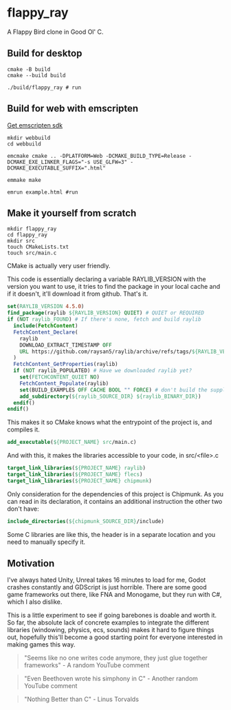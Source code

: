 # flappy_ray

A Flappy Bird clone in Good Ol' C.

## Build for desktop

```
cmake -B build
cmake --build build

./build/flappy_ray # run
```

## Build for web with emscripten

[Get emscripten sdk](https://emscripten.org/)

```
mkdir webbuild
cd webbuild

emcmake cmake .. -DPLATFORM=Web -DCMAKE_BUILD_TYPE=Release -DCMAKE_EXE_LINKER_FLAGS="-s USE_GLFW=3" -DCMAKE_EXECUTABLE_SUFFIX=".html"

emmake make

emrun example.html #run
```

## Make it yourself from scratch

```
mkdir flappy_ray
cd flappy_ray
mkdir src
touch CMakeLists.txt
touch src/main.c
```

CMake is actually very user friendly.

This code is essentially declaring a variable RAYLIB_VERSION with the version you want to use, it tries to find the package in your local cache and if it doesn't, it'll download it from github. That's it.


```CMake
set(RAYLIB_VERSION 4.5.0)
find_package(raylib ${RAYLIB_VERSION} QUIET) # QUIET or REQUIRED
if (NOT raylib_FOUND) # If there's none, fetch and build raylib
  include(FetchContent)
  FetchContent_Declare(
    raylib
    DOWNLOAD_EXTRACT_TIMESTAMP OFF
    URL https://github.com/raysan5/raylib/archive/refs/tags/${RAYLIB_VERSION}.tar.gz
  )
  FetchContent_GetProperties(raylib)
  if (NOT raylib_POPULATED) # Have we downloaded raylib yet?
    set(FETCHCONTENT_QUIET NO)
    FetchContent_Populate(raylib)
    set(BUILD_EXAMPLES OFF CACHE BOOL "" FORCE) # don't build the supplied examples
    add_subdirectory(${raylib_SOURCE_DIR} ${raylib_BINARY_DIR})
  endif()
endif()
```

This makes it so CMake knows what the entrypoint of the project is, and compiles it.
```CMake
add_executable(${PROJECT_NAME} src/main.c)
```

And with this, it makes the libraries accessible to your code, in src/\<file>.c
```CMake
target_link_libraries(${PROJECT_NAME} raylib)
target_link_libraries(${PROJECT_NAME} flecs)
target_link_libraries(${PROJECT_NAME} chipmunk)
```

Only consideration for the dependencies of this project is Chipmunk. As you can read in its declaration, it contains an additional instruction the other two don't have: 

```CMake
include_directories(${chipmunk_SOURCE_DIR}/include)
```

Some C libraries are like this, the header is in a separate location and you need to manually specify it.

## Motivation

I've always hated Unity, Unreal takes 16 minutes to load for me, Godot crashes constantly and GDScript is just horrible. 
There are some good game frameworks out there, like FNA and Monogame, but they run with C#, which I also dislike.

This is a little experiment to see if going barebones is doable and worth it. So far, the absolute lack of concrete examples to integrate the different libraries (windowing, physics, ecs, sounds) makes it hard to figure things out, hopefully this'll become a good starting point for everyone interested in making games this way.

> "Seems like no one writes code anymore, they just glue together frameworks" - A random YouTube comment

> "Even Beethoven wrote his simphony in C" - Another random YouTube comment

> "Nothing Better than C" - Linus Torvalds